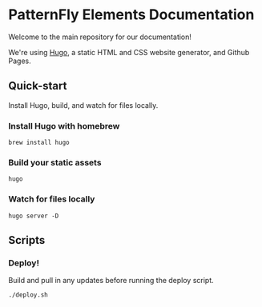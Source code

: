 # PatternFly Elements Documentation

Welcome to the main repository for our documentation!

We're using [Hugo](https://gohugo.io/), a static HTML and CSS website generator, and Github Pages.


## Quick-start
Install Hugo, build, and watch for files locally.

### Install Hugo with homebrew
```
brew install hugo
```

### Build your static assets
```
hugo
```

### Watch for files locally
```
hugo server -D
```


## Scripts

### Deploy!
Build and pull in any updates before running the deploy script.
```
./deploy.sh
```
